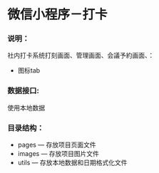 # 微信小程序－打卡

### 说明：

社内打卡系统打刻画面、管理画面、会議予約画面、：
- 图标tab

### 数据接口:

使用本地数据

### 目录结构：

- pages — 存放项目页面文件
- images — 存放项目图片文件
- utils — 存放本地数据和日期格式化文件

